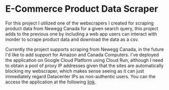 # E-Commerce Product Data Scraper
For this project I utilized one of the webscrapers I created for scraping 
product data from Newegg Canada for a given search query, this project adds to the previous one by including a web app users can interact with inorder to scrape product data and download the data as a csv.  

Currently the project supports scraping from Newegg Canada, in the future I'd like to add support for Amazon and Canada Computers. I've deployed the application on Google Cloud Platform using Cloud Run, although I need to obtain a pool of proxy IP addresses given that the sites are automatically blocking my webscraper, which makes sense seeing as it can just immediately regard Datacenter IPs as non-authentic users. You can the access the application at the following [link](https://ecom-app-4ol4gxt7cq-uc.a.run.app).
